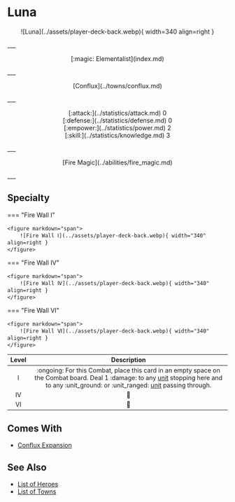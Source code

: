 # Luna

<p style="text-align: center;" markdown>![Luna](../assets/player-deck-back.webp){ width=340 align=right }</p>
___
<p style="text-align: center;" markdown>[:magic: Elementalist](index.md)</p>
___
<p style="text-align: center;" markdown>[Conflux](../towns/conflux.md)</p>
___

<p style="text-align: center;" markdown>[:attack:](../statistics/attack.md)&nbsp;0</br>[:defense:](../statistics/defense.md)&nbsp;0</br>[:empower:](../statistics/power.md)&nbsp;2</br>[:skill:](../statistics/knowledge.md)&nbsp;3</p>
___
<p style="text-align: center;" markdown>[Fire Magic](../abilities/fire_magic.md)</p>
___

## Specialty

=== "Fire Wall Ⅰ"

    <figure markdown="span">
        ![Fire Wall Ⅰ](../assets/player-deck-back.webp){ width="340" align=right }
    </figure>

=== "Fire Wall Ⅳ"

    <figure markdown="span">
        ![Fire Wall Ⅳ](../assets/player-deck-back.webp){ width="340" align=right }
    </figure>

=== "Fire Wall Ⅵ"

    <figure markdown="span">
        ![Fire Wall Ⅵ](../assets/player-deck-back.webp){ width="340" align=right }
    </figure>


| Level | Description |
| :---: | :---: |
| Ⅰ | :ongoing: For this Combat, place this card in an empty space on the Combat board. Deal 1 :damage: to any [unit](../units/index.md) stopping here and to any :unit_ground: or :unit_ranged: [unit](../units/index.md) passing through. |
| Ⅳ | 🚧 |
| Ⅵ | 🚧 |


## Comes With

- [Conflux Expansion](../content.md)


## See Also

- [List of Heroes](index.md)
- [List of Towns](../towns/index.md)

